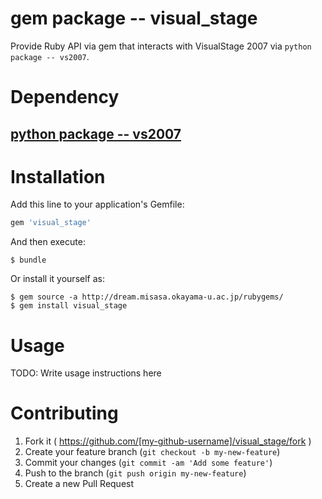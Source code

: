 # gem package -- visual_stage

Provide Ruby API via gem that interacts with VisualStage 2007
via `python package -- vs2007`.


# Dependency

## [python package -- vs2007](https://gitlab.misasa.okayama-u.ac.jp/pythonpackage/vs2007/tree/master "follow instruction")


# Installation

Add this line to your application's Gemfile:

```ruby
gem 'visual_stage'
```

And then execute:

    $ bundle

Or install it yourself as:

    $ gem source -a http://dream.misasa.okayama-u.ac.jp/rubygems/
    $ gem install visual_stage

# Usage

TODO: Write usage instructions here

# Contributing

1. Fork it ( https://github.com/[my-github-username]/visual_stage/fork )
2. Create your feature branch (`git checkout -b my-new-feature`)
3. Commit your changes (`git commit -am 'Add some feature'`)
4. Push to the branch (`git push origin my-new-feature`)
5. Create a new Pull Request
